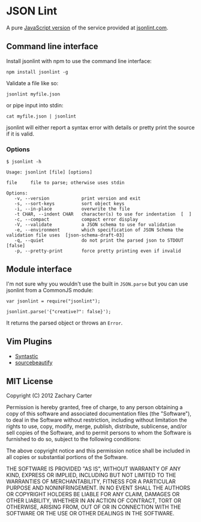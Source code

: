 JSON Lint
=========

A pure [JavaScript version](http://zaach.github.com/jsonlint/) of the service provided at [jsonlint.com](http://jsonlint.com).

## Command line interface
Install jsonlint with npm to use the command line interface:

    npm install jsonlint -g

Validate a file like so:

    jsonlint myfile.json

or pipe input into stdin:

    cat myfile.json | jsonlint

jsonlint will either report a syntax error with details or pretty print the source if it is valid.

### Options

    $ jsonlint -h

    Usage: jsonlint [file] [options]

    file     file to parse; otherwise uses stdin

    Options:
       -v, --version            print version and exit
       -s, --sort-keys          sort object keys
       -i, --in-place           overwrite the file
       -t CHAR, --indent CHAR   character(s) to use for indentation  [  ]
       -c, --compact            compact error display
       -V, --validate           a JSON schema to use for validation
       -e, --environment        which specification of JSON Schema the validation file uses  [json-schema-draft-03]
       -q, --quiet              do not print the parsed json to STDOUT  [false]
       -p, --pretty-print       force pretty printing even if invalid


## Module interface

I'm not sure why you wouldn't use the built in `JSON.parse` but you can use jsonlint from a CommonJS module:

    var jsonlint = require("jsonlint");

    jsonlint.parse('{"creative?": false}');

It returns the parsed object or throws an `Error`.

## Vim Plugins

* [Syntastic](http://www.vim.org/scripts/script.php?script_id=2736)
* [sourcebeautify](http://www.vim.org/scripts/script.php?script_id=4079)

## MIT License

Copyright (C) 2012 Zachary Carter

Permission is hereby granted, free of charge, to any person obtaining a copy of this software and associated documentation files (the "Software"), to deal in the Software without restriction, including without limitation the rights to use, copy, modify, merge, publish, distribute, sublicense, and/or sell copies of the Software, and to permit persons to whom the Software is furnished to do so, subject to the following conditions:

The above copyright notice and this permission notice shall be included in all copies or substantial portions of the Software.

THE SOFTWARE IS PROVIDED "AS IS", WITHOUT WARRANTY OF ANY KIND, EXPRESS OR IMPLIED, INCLUDING BUT NOT LIMITED TO THE WARRANTIES OF MERCHANTABILITY, FITNESS FOR A PARTICULAR PURPOSE AND NONINFRINGEMENT. IN NO EVENT SHALL THE AUTHORS OR COPYRIGHT HOLDERS BE LIABLE FOR ANY CLAIM, DAMAGES OR OTHER LIABILITY, WHETHER IN AN ACTION OF CONTRACT, TORT OR OTHERWISE, ARISING FROM, OUT OF OR IN CONNECTION WITH THE SOFTWARE OR THE USE OR OTHER DEALINGS IN THE SOFTWARE.
